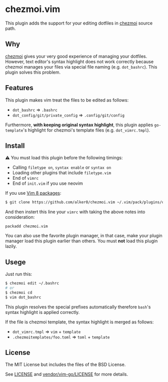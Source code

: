 # chezmoi.vim

This plugin adds the support for your editing dotfiles in [chezmoi](https://github.com/twpayne/chezmoi) source path.

## Why

[chezmoi](https://github.com/twpayne/chezmoi) gives your very good experience of managing your dotfiles. However, text editor's syntax highlight does not work correctly because chezmoi manages your files via special file naming (e.g. `dot_bashrc`). This plugin solves this problem.

## Features

This plugin makes vim treat the files to be edited as follows:
* `dot_bashrc` => `.bashrc`
* `dot_config/git/private_config` => `.config/git/config`

Furthermore, **with keeping original syntax highlight**, this plugin applies `go-template`'s highlight for chezmoi's template files (e.g. `dot_vimrc.tmpl`).

## Install

:warning: You must load this plugin before the following timings:
* Calling `filetype on`, `syntax enable` or `syntax on`
* Loading other plugins that include `filetype.vim`
* End of `vimrc`
* End of `init.vim` if you use neovim

If you use [Vim 8 packages](http://vimhelp.appspot.com/repeat.txt.html#packages):
```sh
$ git clone https://github.com/alker0/chezmoi.vim ~/.vim/pack/plugins/opt/chezmoi.vim
```
And then instert this line your `vimrc` with taking the above notes into consideration:
```vim
packadd chezmoi.vim
```

You can also use the favorite plugin manager, in that case, make your plugin manager load this plugin earlier than others. You must **not** load this plugin lazily.

## Usege

Just run this:
```sh
$ chezmoi edit ~/.bashrc
# or
$ chezmoi cd
$ vim dot_bashrc
```
This plugin resolves the special prefixes automatically therefore `bash`'s syntax highlight is applied correctly.

If the file is chezmoi template, the syntax highlight is merged as follows:
* `dot_vimrc.tmpl` => `vim` + `template`
* `.chezmoitemplates/foo.toml` => `toml` + `template`

## License
The MIT License but includes the files of the BSD License.

See [LICENSE](LICENSE) and [vendor/vim-go/LICENSE](vendor/vim-go/LICENSE) for more details.
